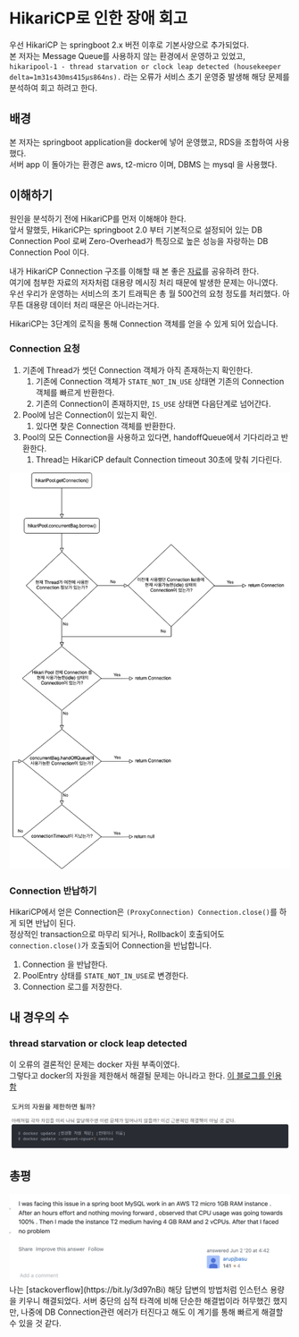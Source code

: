 # HikariCP로 인한 장애 회고 

우선 HikariCP 는 springboot 2.x 버전 이후로 기본사양으로 추가되었다.  
본 저자는 Message Queue를 사용하지 않는 환경에서 운영하고 있었고, `hikaripool-1 - thread starvation or clock leap detected (housekeeper delta=1m31s430ms415μs864ns).` 라는 오류가 서비스 초기 운영중 발생해 해당 문제를 분석하여 회고 하려고 한다.

## 배경
본 저자는 springboot application을 docker에 넣어 운영했고, RDS을 조합하여 사용했다.  
서버 app 이 돌아가는 환경은 aws, t2-micro 이며, DBMS 는 mysql 을 사용했다.

## 이해하기
원인을 분석하기 전에 HikariCP를 먼저 이해해야 한다.  
앞서 말했듯, HikariCP는 springboot 2.0 부터 기본적으로 설정되어 있는 DB Connection Pool 로써 Zero-Overhead가 특징으로 높은 성능을 자랑하는 DB Connection Pool 이다.  

내가 HikariCP Connection 구조를 이해할 때 본 좋은 [자료](https://bit.ly/3EeTxsT)를 공유하려 한다.  
여기에 첨부한 자료의 저자처럼 대용량 메시징 처리 때문에 발생한 문제는 아니였다.    
우선 우리가 운영하는 서비스의 초기 트래픽은 총 월 500건의 요청 정도를 처리했다. 아무튼 대용량 데이터 처리 때문은 아니라는거다.

HikariCP는 3단계의 로직을 통해 Connection 객체를 얻을 수 있게 되어 있습니다.

### Connection 요청
1. 기존에 Thread가 썻던 Connection 객체가 아직 존재하는지 확인한다.
   1. 기존에 Connection 객체가 `STATE_NOT_IN_USE` 상태면 기존의 Connection 객체를 빠르게 반환한다.
   2. 기존의 Connection이 존재하지만, `IS_USE` 상태면 다음단계로 넘어간다.
2. Pool에 남은 Connection이 있는지 확인.
   1. 있다면 찾은 Connection 객체를 반환한다.
3. Pool의 모든 Connection을 사용하고 있다면, handoffQueue에서 기다리라고 반환한다.
   1. Thread는 HikariCP default Connection timeout 30초에 맞춰 기다린다.

<img src="../../img/getConnection-flow.png" width="780px">

### Connection 반납하기
HikariCP에서 얻은 Connection은 `(ProxyConnection) Connection.close()`를 하게 되면 반납이 된다.  
정상적인 transaction으로 마무리 되거나, Rollback이 호출되어도 `connection.close()`가 호출되어 Connection을 반납합니다.  

1. Connection 을 반납한다.
2. PoolEntry 상태를 `STATE_NOT_IN_USE`로 변경한다.
3. Connection 로그를 저장한다.

## 내 경우의 수 

### thread starvation or clock leap detected
이 오류의 결론적인 문제는 docker 자원 부족이였다.  
그렇다고 docker의 자원을 제한해서 해결될 문제는 아니라고 한다.
[이 블로그를 인용 함](https://bit.ly/3d5RLyv)

<img src="../../img/docker-resource-limit.png" width="700px">

## 총평
<img src="../../img/hikari-error-solution.png" Width="700px">
나는 [stackoverflow](https://bit.ly/3d97nBi) 해당 답변의 방법처럼 인스턴스 용량을 키우니 해결되었다.  
서버 중단의 심적 타격에 비해 단순한 해결법이라 허무했긴 했지만, 나중에 DB Connection관련 에러가 터진다고 해도 이 계기를 통해 빠르게 해결할 수 있을 것 같다.